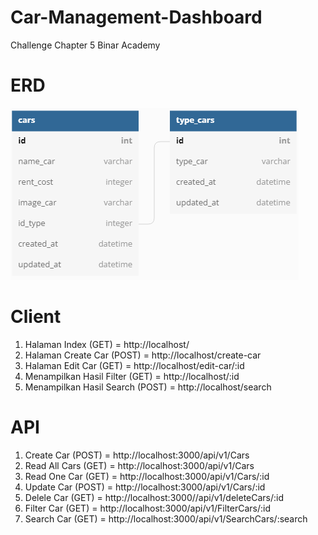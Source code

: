 # Car-Management-Dashboard

Challenge Chapter 5 Binar Academy

# ERD

![dbdiagram](./ERD.png)

# Client

1. Halaman Index (GET) = http://localhost/
2. Halaman Create Car (POST) = http://localhost/create-car
3. Halaman Edit Car (GET) = http://localhost/edit-car/:id
4. Menampilkan Hasil Filter (GET) = http://localhost/:id
5. Menampilkan Hasil Search (POST) = http://localhost/search

# API

1. Create Car (POST) = http://localhost:3000/api/v1/Cars
2. Read All Cars (GET) = http://localhost:3000/api/v1/Cars
3. Read One Car (GET) = http://localhost:3000/api/v1/Cars/:id
4. Update Car (POST) = http://localhost:3000/api/v1/Cars/:id
5. Delele Car (GET) = http://localhost:3000//api/v1/deleteCars/:id
6. Filter Car (GET) = http://localhost:3000/api/v1/FilterCars/:id
7. Search Car (GET) = http://localhost:3000/api/v1/SearchCars/:search
